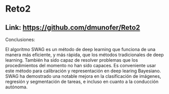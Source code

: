 # Reto2

## Link: https://github.com/dmunofer/Reto2

Conclusiones:

El algoritmo SWAG es un método de deep learning que funciona de una manera más eficiente, y más rápida, que los métodos tradicionales de deep learning. También ha sido capaz de resolver problemas que los procedimientos del momento no han sido capaces. Es conveniente usar este método para calibración y representación en deep learing Bayesiano. SWAG ha demostrado una notable mejora en la clasificación de imágenes, regresión y segmentación de tareas, e incluso en cuanto a la conducción autónoma.
